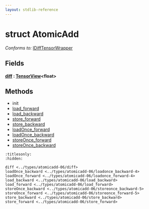 ```yaml
---
layout: stdlib-reference
---
```


# struct AtomicAdd

*Conforms to:* [IDiffTensorWrapper](../../interfaces/idifftensorwrapper-015b/index.md)

## Fields

####  <a id="decl-diff"></a>[diff](diff.md) : [TensorView](../tensorview-06/index.md)\<float\>

## Methods

* init
* [load\_forward](load_forward.md)
* [load\_backward](load_backward.md)
* [store\_forward](store_forward.md)
* [store\_backward](store_backward.md)
* [loadOnce\_forward](loadonce_forward-4.md)
* [loadOnce\_backward](loadonce_backward-4.md)
* [storeOnce\_forward](storeonce_forward-5.md)
* [storeOnce\_backward](storeonce_backward-5.md)


```{toctree}
:titlesonly:
:hidden:

diff <../types/atomicadd-06/diff>
loadOnce_backward <../types/atomicadd-06/loadonce_backward-4>
loadOnce_forward <../types/atomicadd-06/loadonce_forward-4>
load_backward <../types/atomicadd-06/load_backward>
load_forward <../types/atomicadd-06/load_forward>
storeOnce_backward <../types/atomicadd-06/storeonce_backward-5>
storeOnce_forward <../types/atomicadd-06/storeonce_forward-5>
store_backward <../types/atomicadd-06/store_backward>
store_forward <../types/atomicadd-06/store_forward>
```

<script>
// Fix .md links to .html when on ReadTheDocs
if (window.location.hostname.includes('readthedocs') || 
    window.location.hostname.includes('rtfd.io')) {
  document.addEventListener('DOMContentLoaded', function() {
    const links = document.querySelectorAll('a');
    links.forEach(link => {
      const href = link.getAttribute('href');
      if (href && href.includes('.md')) {
        // This regex will handle .md links with or without fragment identifiers or query parameters
        link.href = link.href.replace(/(.+)\.md(#[^?]*)?(\?.*)?$/, '$1.html$2$3');
      }
    });
  });
}
</script>
